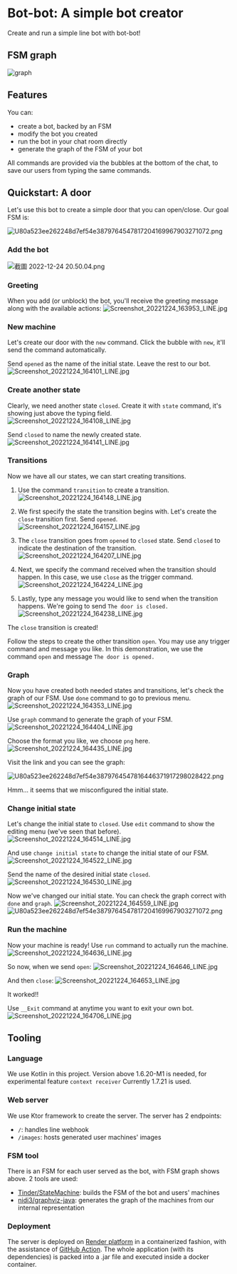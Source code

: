# Bot-bot: A simple bot creator
Create and run a simple line bot with bot-bot!

## FSM graph
![graph](graph.svg)

## Features
You can:
- create a bot, backed by an FSM
- modify the bot you created
- run the bot in your chat room directly
- generate the graph of the FSM of your bot

All commands are provided via the bubbles at the bottom of the chat, to save our users from typing the same commands.

## Quickstart: A door
Let's use this bot to create a simple door that you can open/close.
Our goal FSM is:

![U80a523ee262248d7ef54e3879764547817204169967903271072.png](Photos-001/U80a523ee262248d7ef54e3879764547817204169967903271072.png)

### Add the bot
![截圖 2022-12-24 20.50.04.png](Photos-001/%E6%88%AA%E5%9C%96%202022-12-24%2020.50.04.png)

### Greeting
When you add (or unblock) the bot, you'll receive the greeting message along with the available actions: 
![Screenshot_20221224_163953_LINE.jpg](Photos-001/Screenshot_20221224_163953_LINE.jpg)

### New machine
Let's create our door with the `new` command. Click the bubble with `new`, it'll send the command automatically.

Send `opened` as the name of the initial state. Leave the rest to our bot. 
![Screenshot_20221224_164101_LINE.jpg](Photos-001/Screenshot_20221224_164101_LINE.jpg)

### Create another state
Clearly, we need another state `closed`. Create it with `state` command, it's showing just above the typing field.
![Screenshot_20221224_164108_LINE.jpg](Photos-001/Screenshot_20221224_164108_LINE.jpg)

Send `closed` to name the newly created state.
![Screenshot_20221224_164141_LINE.jpg](Photos-001/Screenshot_20221224_164141_LINE.jpg)

### Transitions
Now we have all our states, we can start creating transitions.

1. Use the command `transition` to create a transition.
![Screenshot_20221224_164148_LINE.jpg](Photos-001/Screenshot_20221224_164148_LINE.jpg)

2. We first specify the state the transition begins with. Let's create the `close` transition first. Send `opened`.
![Screenshot_20221224_164157_LINE.jpg](Photos-001/Screenshot_20221224_164157_LINE.jpg)

3. The `close` transition goes from `opened` to `closed` state. Send `closed` to indicate the destination of the transition.
![Screenshot_20221224_164207_LINE.jpg](Photos-001/Screenshot_20221224_164207_LINE.jpg)

4. Next, we specify the command received when the transition should happen. In this case, we use `close` as the trigger command.
![Screenshot_20221224_164224_LINE.jpg](Photos-001/Screenshot_20221224_164224_LINE.jpg)

5. Lastly, type any message you would like to send when the transition happens. We're going to send `The door is closed.`
![Screenshot_20221224_164238_LINE.jpg](Photos-001/Screenshot_20221224_164238_LINE.jpg)

The `close` transition is created!

Follow the steps to create the other transition `open`.
You may use any trigger command and message you like. In this demonstration, we use the command `open` and message `The door is opened.`

### Graph
Now you have created both needed states and transitions, let's check the graph of our FSM.
Use `done` command to go to previous menu.
![Screenshot_20221224_164353_LINE.jpg](Photos-001/Screenshot_20221224_164353_LINE.jpg)

Use `graph` command to generate the graph of your FSM.
![Screenshot_20221224_164404_LINE.jpg](Photos-001/Screenshot_20221224_164404_LINE.jpg)

Choose the format you like, we choose `png` here.
![Screenshot_20221224_164435_LINE.jpg](Photos-001/Screenshot_20221224_164435_LINE.jpg)

Visit the link and you can see the graph:

![U80a523ee262248d7ef54e3879764547816446371917298028422.png](Photos-001%2FU80a523ee262248d7ef54e3879764547816446371917298028422.png)

Hmm... it seems that we misconfigured the initial state.

### Change initial state
Let's change the initial state to `closed`.
Use `edit` command to show the editing menu (we've seen that before).
![Screenshot_20221224_164514_LINE.jpg](Photos-001/Screenshot_20221224_164514_LINE.jpg)

And use `change initial state` to change the initial state of our FSM.
![Screenshot_20221224_164522_LINE.jpg](Photos-001/Screenshot_20221224_164522_LINE.jpg)

Send the name of the desired initial state `closed`.
![Screenshot_20221224_164530_LINE.jpg](Photos-001%2FScreenshot_20221224_164530_LINE.jpg)

Now we've changed our initial state. You can check the graph correct with `done` and `graph`.
![Screenshot_20221224_164559_LINE.jpg](Photos-001/Screenshot_20221224_164559_LINE.jpg)
![U80a523ee262248d7ef54e3879764547817204169967903271072.png](Photos-001/U80a523ee262248d7ef54e3879764547817204169967903271072.png)

### Run the machine
Now your machine is ready!
Use `run` command to actually run the machine.
![Screenshot_20221224_164636_LINE.jpg](Photos-001/Screenshot_20221224_164636_LINE.jpg)

So now, when we send `open`:
![Screenshot_20221224_164646_LINE.jpg](Photos-001/Screenshot_20221224_164646_LINE.jpg)

And then `close`:
![Screenshot_20221224_164653_LINE.jpg](Photos-001/Screenshot_20221224_164653_LINE.jpg)

It worked!!

Use `__Exit` command at anytime you want to exit your own bot.
![Screenshot_20221224_164706_LINE.jpg](Photos-001/Screenshot_20221224_164706_LINE.jpg)

## Tooling
### Language
We use Kotlin in this project. Version above 1.6.20-M1 is needed, for experimental feature `context receiver`
Currently 1.7.21 is used.
### Web server
We use Ktor framework to create the server.
The server has 2 endpoints:
- `/`: handles line webhook
- `/images`: hosts generated user machines' images
### FSM tool
There is an FSM for each user served as the bot, with FSM graph shows above.
2 tools are used:
- [Tinder/StateMachine](https://github.com/Tinder/StateMachine): builds the FSM of the bot and users' machines
- [nidi3/graphviz-java](https://github.com/nidi3/graphviz-java): generates the graph of the machines from our internal representation
### Deployment
The server is deployed on [Render platform](https://render.com/) in a containerized fashion, with the assistance of [GitHub Action](https://github.com/features/actions).
The whole application (with its dependencies) is packed into a .jar file and executed inside a docker container.
